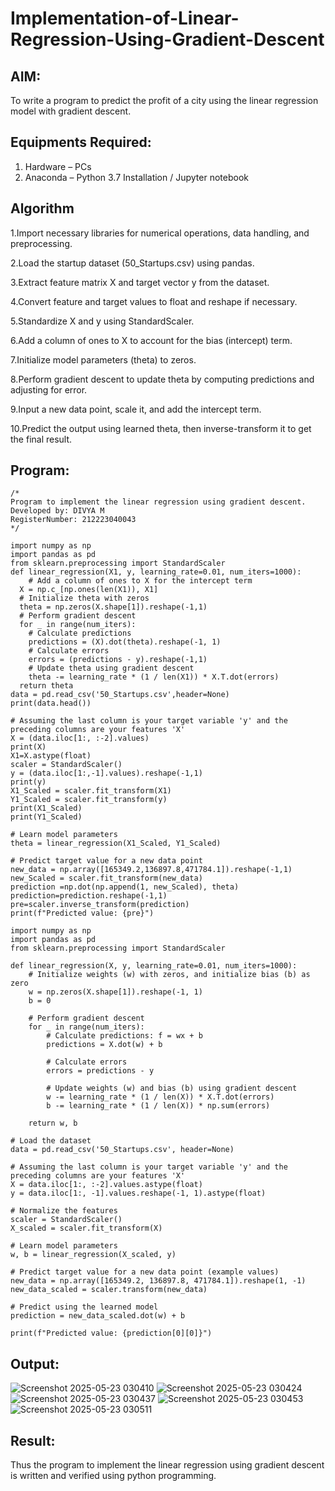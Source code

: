 # Implementation-of-Linear-Regression-Using-Gradient-Descent

## AIM:
To write a program to predict the profit of a city using the linear regression model with gradient descent.

## Equipments Required:
1. Hardware – PCs
2. Anaconda – Python 3.7 Installation / Jupyter notebook

## Algorithm
1.Import necessary libraries for numerical operations, data handling, and preprocessing.

2.Load the startup dataset (50_Startups.csv) using pandas.

3.Extract feature matrix X and target vector y from the dataset.

4.Convert feature and target values to float and reshape if necessary.

5.Standardize X and y using StandardScaler.

6.Add a column of ones to X to account for the bias (intercept) term.

7.Initialize model parameters (theta) to zeros.

8.Perform gradient descent to update theta by computing predictions and adjusting for error.

9.Input a new data point, scale it, and add the intercept term.

10.Predict the output using learned theta, then inverse-transform it to get the final result.

## Program:
```
/*
Program to implement the linear regression using gradient descent.
Developed by: DIVYA M
RegisterNumber: 212223040043 
*/
```
```
import numpy as np
import pandas as pd
from sklearn.preprocessing import StandardScaler
def linear_regression(X1, y, learning_rate=0.01, num_iters=1000):
    # Add a column of ones to X for the intercept term
  X = np.c_[np.ones(len(X1)), X1]
  # Initialize theta with zeros
  theta = np.zeros(X.shape[1]).reshape(-1,1)
  # Perform gradient descent
  for _ in range(num_iters):
    # Calculate predictions
    predictions = (X).dot(theta).reshape(-1, 1)
    # Calculate errors
    errors = (predictions - y).reshape(-1,1)
    # Update theta using gradient descent
    theta -= learning_rate * (1 / len(X1)) * X.T.dot(errors)
  return theta
data = pd.read_csv('50_Startups.csv',header=None)
print(data.head())

# Assuming the last column is your target variable 'y' and the preceding columns are your features 'X'
X = (data.iloc[1:, :-2].values)
print(X)
X1=X.astype(float)
scaler = StandardScaler()
y = (data.iloc[1:,-1].values).reshape(-1,1)
print(y)
X1_Scaled = scaler.fit_transform(X1)
Y1_Scaled = scaler.fit_transform(y)
print(X1_Scaled)
print(Y1_Scaled)

# Learn model parameters
theta = linear_regression(X1_Scaled, Y1_Scaled)

# Predict target value for a new data point
new_data = np.array([165349.2,136897.8,471784.1]).reshape(-1,1)
new_Scaled = scaler.fit_transform(new_data)
prediction =np.dot(np.append(1, new_Scaled), theta)
prediction=prediction.reshape(-1,1)
pre=scaler.inverse_transform(prediction)
print(f"Predicted value: {pre}")
```

```
import numpy as np
import pandas as pd
from sklearn.preprocessing import StandardScaler

def linear_regression(X, y, learning_rate=0.01, num_iters=1000):
    # Initialize weights (w) with zeros, and initialize bias (b) as zero
    w = np.zeros(X.shape[1]).reshape(-1, 1)
    b = 0

    # Perform gradient descent
    for _ in range(num_iters):
        # Calculate predictions: f = wx + b
        predictions = X.dot(w) + b

        # Calculate errors
        errors = predictions - y

        # Update weights (w) and bias (b) using gradient descent
        w -= learning_rate * (1 / len(X)) * X.T.dot(errors)
        b -= learning_rate * (1 / len(X)) * np.sum(errors)

    return w, b

# Load the dataset
data = pd.read_csv('50_Startups.csv', header=None)

# Assuming the last column is your target variable 'y' and the preceding columns are your features 'X'
X = data.iloc[1:, :-2].values.astype(float)
y = data.iloc[1:, -1].values.reshape(-1, 1).astype(float)

# Normalize the features
scaler = StandardScaler()
X_scaled = scaler.fit_transform(X)

# Learn model parameters
w, b = linear_regression(X_scaled, y)

# Predict target value for a new data point (example values)
new_data = np.array([165349.2, 136897.8, 471784.1]).reshape(1, -1)
new_data_scaled = scaler.transform(new_data)

# Predict using the learned model
prediction = new_data_scaled.dot(w) + b

print(f"Predicted value: {prediction[0][0]}")

```

## Output:
![Screenshot 2025-05-23 030410](https://github.com/user-attachments/assets/2416651a-01a6-4128-9ed4-da1494b993a7)
![Screenshot 2025-05-23 030424](https://github.com/user-attachments/assets/2bcffe09-2384-434e-b1e3-996a92dd0191)
![Screenshot 2025-05-23 030437](https://github.com/user-attachments/assets/f5f5e27d-8673-46ef-81b6-89266f177811)
![Screenshot 2025-05-23 030453](https://github.com/user-attachments/assets/fa5e5f8c-0dd0-48ba-9a6a-b9fbf21e08eb)
![Screenshot 2025-05-23 030511](https://github.com/user-attachments/assets/294a2851-75a8-4f64-8888-3d93867751bb)


## Result:
Thus the program to implement the linear regression using gradient descent is written and verified using python programming.
